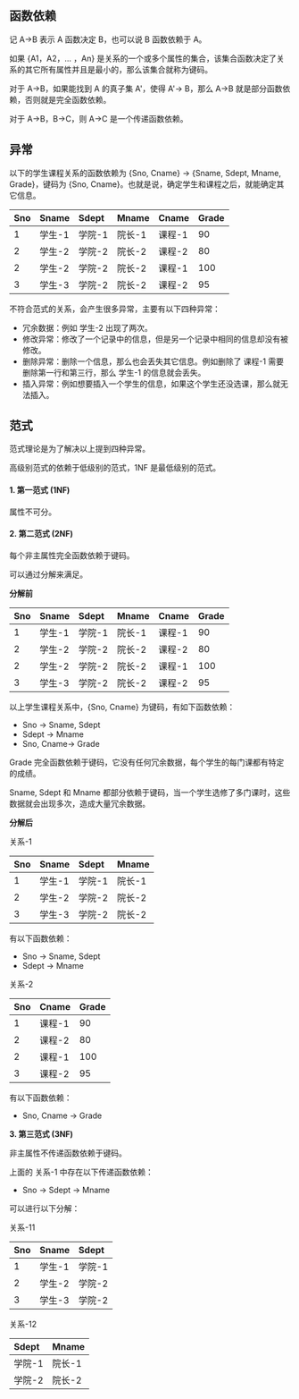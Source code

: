 ## 函数依赖

记 A->B 表示 A 函数决定 B，也可以说 B 函数依赖于 A。

如果 {A1，A2，... ，An} 是关系的一个或多个属性的集合，该集合函数决定了关系的其它所有属性并且是最小的，那么该集合就称为键码。

对于 A->B，如果能找到 A 的真子集 A'，使得 A'-> B，那么 A->B 就是部分函数依赖，否则就是完全函数依赖。

对于 A->B，B->C，则 A->C 是一个传递函数依赖。

## 异常

以下的学生课程关系的函数依赖为 {Sno, Cname} -> {Sname, Sdept, Mname, Grade}，键码为 {Sno, Cname}。也就是说，确定学生和课程之后，就能确定其它信息。

| Sno | Sname    | Sdept    | Mname    | Cname    | Grade |
| :-- | :------- | :------- | :------- | :------- | :---- |
| 1   | 学生-1 | 学院-1 | 院长-1 | 课程-1 | 90    |
| 2   | 学生-2 | 学院-2 | 院长-2 | 课程-2 | 80    |
| 2   | 学生-2 | 学院-2 | 院长-2 | 课程-1 | 100   |
| 3   | 学生-3 | 学院-2 | 院长-2 | 课程-2 | 95    |

不符合范式的关系，会产生很多异常，主要有以下四种异常：

- 冗余数据：例如 学生-2 出现了两次。
- 修改异常：修改了一个记录中的信息，但是另一个记录中相同的信息却没有被修改。
- 删除异常：删除一个信息，那么也会丢失其它信息。例如删除了 课程-1 需要删除第一行和第三行，那么 学生-1 的信息就会丢失。
- 插入异常：例如想要插入一个学生的信息，如果这个学生还没选课，那么就无法插入。

## 范式

范式理论是为了解决以上提到四种异常。

高级别范式的依赖于低级别的范式，1NF 是最低级别的范式。

#### 1. 第一范式 (1NF)

属性不可分。

#### 2. 第二范式 (2NF)

每个非主属性完全函数依赖于键码。

可以通过分解来满足。

**分解前**

| Sno | Sname    | Sdept    | Mname    | Cname    | Grade |
| :-- | :------- | :------- | :------- | :------- | :---- |
| 1   | 学生-1 | 学院-1 | 院长-1 | 课程-1 | 90    |
| 2   | 学生-2 | 学院-2 | 院长-2 | 课程-2 | 80    |
| 2   | 学生-2 | 学院-2 | 院长-2 | 课程-1 | 100   |
| 3   | 学生-3 | 学院-2 | 院长-2 | 课程-2 | 95    |

以上学生课程关系中，{Sno, Cname} 为键码，有如下函数依赖：

- Sno -> Sname, Sdept
- Sdept -> Mname
- Sno, Cname-> Grade

Grade 完全函数依赖于键码，它没有任何冗余数据，每个学生的每门课都有特定的成绩。

Sname, Sdept 和 Mname 都部分依赖于键码，当一个学生选修了多门课时，这些数据就会出现多次，造成大量冗余数据。

**分解后**

关系-1

| Sno | Sname    | Sdept    | Mname    |
| :-- | :------- | :------- | :------- |
| 1   | 学生-1 | 学院-1 | 院长-1 |
| 2   | 学生-2 | 学院-2 | 院长-2 |
| 3   | 学生-3 | 学院-2 | 院长-2 |

有以下函数依赖：

- Sno -> Sname, Sdept
- Sdept -> Mname

关系-2

| Sno | Cname    | Grade |
| :-- | :------- | :---- |
| 1   | 课程-1 | 90    |
| 2   | 课程-2 | 80    |
| 2   | 课程-1 | 100   |
| 3   | 课程-2 | 95    |

有以下函数依赖：

- Sno, Cname -> Grade

**3. 第三范式 (3NF)**

非主属性不传递函数依赖于键码。

上面的 关系-1 中存在以下传递函数依赖：

- Sno -> Sdept -> Mname

可以进行以下分解：

关系-11

| Sno | Sname    | Sdept    |
| :-- | :------- | :------- |
| 1   | 学生-1 | 学院-1 |
| 2   | 学生-2 | 学院-2 |
| 3   | 学生-3 | 学院-2 |

关系-12

| Sdept    | Mname    |
| :------- | :------- |
| 学院-1 | 院长-1 |
| 学院-2 | 院长-2 |
